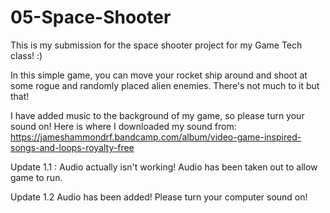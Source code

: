 # 05-Space-Shooter
This is my submission for the space shooter project for my Game Tech class! :)

In this simple game, you can move your rocket ship around and shoot at some rogue and randomly placed alien enemies. There's not much to it but that! 

I have added music to the background of my game, so please turn your sound on! Here is where I downloaded my sound from:
https://jameshammondrf.bandcamp.com/album/video-game-inspired-songs-and-loops-royalty-free

Update 1.1 : Audio actually isn't working! Audio has been taken out to allow game to run.

Update 1.2 Audio has been added! Please turn your computer sound on!